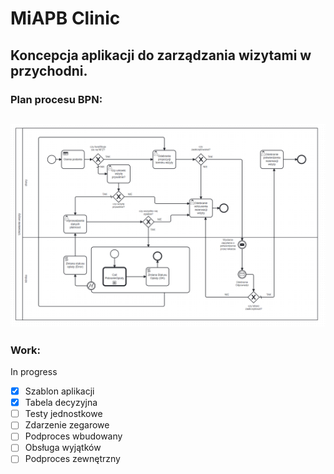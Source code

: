 # MiAPB Clinic

## Koncepcja aplikacji do zarządzania wizytami w przychodni.

### Plan procesu BPN:
 ![tym](image.png)
 ---------

### Work:
In progress
 - [x] Szablon aplikacji
 - [x] Tabela decyzyjna
 - [ ] Testy jednostkowe
 - [ ] Zdarzenie zegarowe
 - [ ] Podproces wbudowany
 - [ ] Obsługa wyjątków
 - [ ] Podproces zewnętrzny 